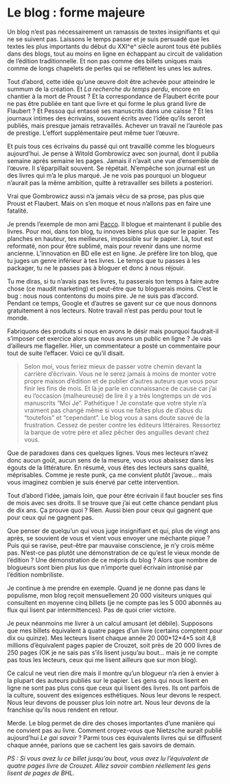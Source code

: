 # Le blog : forme majeure

Un blog n’est pas nécessairement un ramassis de textes insignifiants et qui ne se suivent pas. Laissons le temps passer et je suis persuadé que les textes les plus importants du début du XXI^e^ siècle auront tous été publiés dans des blogs, tout au moins en ligne en échappant au circuit de validation de l’édition traditionnelle. Et non pas comme des billets uniques mais comme de longs chapelets de perles qui se reflètent les unes les autres.<span id="more-15176"></span>

Tout d’abord, cette idée qu’une œuvre doit être achevée pour atteindre le summum de la création. Et *La recherche du temps perdu*, encore en chantier à la mort de Proust ? Et la correspondance de Flaubert écrite pour ne pas être publiée en tant que livre et qui forme le plus grand livre de Flaubert ? Et Pessoa qui entassé ses manuscrits dans une caisse ? Et les journaux intimes des écrivains, souvent écrits avec l’idée qu’ils seront publiés, mais presque jamais retravaillés. Achever un travail ne l’auréole pas de prestige. L’effort supplémentaire peut même tuer l’œuvre.

Et puis tous ces écrivains du passé qui ont travaillé comme les blogueurs aujourd’hui. Je pense à Witold Gombrowicz avec son journal, dont il publia semaine après semaine les pages. Jamais il n’avait une vue d’ensemble de l’œuvre. Il s’éparpillait souvent. Se répétait. N’empêche son journal est un des livres qui m’a le plus marqué. Je ne vois pas pourquoi un blogueur n’aurait pas la même ambition, quitte à retravailler ses billets a posteriori.

Vrai que Gombrowicz aussi n’a jamais vécu de sa prose, pas plus que Proust et Flaubert. Mais on s’en moque et nous n’allons pas en faire une fatalité.

Je prends l’exemple de mon ami [Pacco](http://www.fuckingkarma.com/). Il blogue et maintenant il publie des livres. Pour moi, dans ton blog, tu innoves biens plus que sur le papier. Tes planches en hauteur, tes meilleures, impossible sur le papier. Là, tout est reformaté, non pour être sublimé, mais pour revenir dans une norme ancienne. L’innovation en BD elle est en ligne. Je préfère lire ton blog, que tu juges un genre inférieur à tes livres. Le temps que tu passes à les packager, tu ne le passes pas à bloguer et donc à nous réjouir.

Tu me diras, si tu n’avais pas tes livres, tu passerais ton temps à faire autre chose (ce maudit marketing) et peut-être que tu bloguerais moins. C’est le bug : nous nous contentons du moins pire. Je ne suis pas d’accord. Pendant ce temps, Google et d’autres se gavent sur ce que nous donnons gratuitement à nos lecteurs. Notre travail n’est pas perdu pour tout le monde.

Fabriquons des produits si nous en avons le désir mais pourquoi faudrait-il s’imposer cet exercice alors que nous avons un public en ligne ? Je vais d’ailleurs me flageller. Hier, un commentateur a posté un commentaire pour tout de suite l’effacer. Voici ce qu’il disait.

> Selon moi, vous feriez mieux de passer votre chemin devant la carrière d’écrivain. Vous ne le serez jamais à moins de monter votre propre maison d’édition et de publier d’autres auteurs que vous pour finir les fins de mois. Et là je parle en connaissance de cause car j’ai eu l’occasion (malheureuse) de lire il y a très longtemps un de vos manuscrits “Moi Je”. Pathétique ! Je constate que votre style n’a vraiment pas changé même si vous ne faîtes plus de d’abus du “toutefois” et “cependant”. Le blog vous a sans doute sauvé de la frustration. Cessez de pester contre les éditeurs littéraires. Ressortez la barque de votre père et allez pêcher des anguilles devant chez vous.

Que de paradoxes dans ces quelques lignes. Vous mes lecteurs n’avez donc aucun goût, aucun sens de la mesure, vous vous abaissez dans les égouts de la littérature. En résumé, vous êtes des lecteurs sans qualité, méprisables. Comme je reste punk, ça me convient plutôt j’avoue… mais vous imaginez combien je suis énervé par cette intervention.

Tout d’abord l’idée, jamais loin, que pour être écrivain il faut boucler ses fins de mois avec ses droits. Il se trouve que j’ai eut cette chance pendant plus de dix ans. Ça prouve quoi ? Rien. Aussi bien pour ceux qui gagnent que pour ceux qui ne gagnent pas.

Que penser de quelqu’un qui vous juge insignifiant et qui, plus de vingt ans après, se souvient de vous et vient vous envoyer une méchante pique ? Puis qui se ravise, peut-être par mauvaise conscience, je n’y crois même pas. N’est-ce pas plutôt une démonstration de ce qu’est le vieux monde de l’édition ? Une démonstration de ce mépris du blog ? Alors que nombre de blogueurs sont bien plus lus que n’importe quel écrivain intronisé par l’édition nombriliste.

Je continue à me prendre en exemple. Quand je ne donne pas dans le populisme, mon blog reçoit mensuellement 20 000 visiteurs uniques qui consultent en moyenne cinq billets (je ne compte pas les 5 000 abonnés au flux qui lisent par intermittences). Pas de quoi crier victoire.

Je peux néanmoins me livrer à un calcul amusant (et débile). Supposons que mes billets équivalent à quatre pages d’un livre (certains comptent pour dix ou quinze). Mes lecteurs lisent chaque année 20 000\*12\*4\*5 soit 4,8 millions d’équivalent pages papier de Crouzet, soit près de 20 000 livres de 250 pages (OK je ne sais pas s’ils lisent jusqu’au bout… mais je ne compte pas tous les lecteurs, ceux qui me lisent ailleurs que sur mon blog).

Ce calcul ne veut rien dire mais il montre qu’un blogueur n’a rien à envier à la plupart des auteurs publiés sur le papier. Les gens qui nous lisent en ligne ne sont pas plus cons que ceux qui lisent des livres. Ils ont parfois de la culture, souvent des exigences esthétiques. Nous leur devons le respect. Nous leur devons de pousser plus loin notre art. Nous leur devons de la franchise qu’ils nous rendent en retour.

Merde. Le blog permet de dire des choses importantes d’une manière qui ne convient pas au livre. Comment croyez-vous que Nietzsche aurait publié aujourd’hui *Le gai savoir* ? Parmi tous ces équivalents livres qui se diffusent chaque année, parions que se cachent les gais savoirs de demain.

*PS : Si vous avez lu ce billet jusqu’au bout, vous avez lu l’équivalent de quatre pages livre de Crouzet. Allez savoir combien réellement les gens lisent de pages de BHL.*